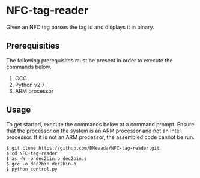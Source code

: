 # NFC-tag-reader

Given an NFC tag parses the tag id and displays it in binary.

## Prerequisities

The following prerequisites must be present in order to execute the commands below.

1. GCC 
2. Python v2.7
3. ARM processor 

## Usage

To get started, execute the commands below at a command prompt.
Ensure that the processor on the system is an ARM processor and not an Intel processor.
If it is not an ARM processor, the assembled code cannot be run.

```
$ git clone https://github.com/DMevada/NFC-tag-reader.git
$ cd NFC-tag-reader
$ as -W -o dec2bin.o dec2bin.s
$ gcc -o dec2bin dec2bin.o
$ python control.py
```
